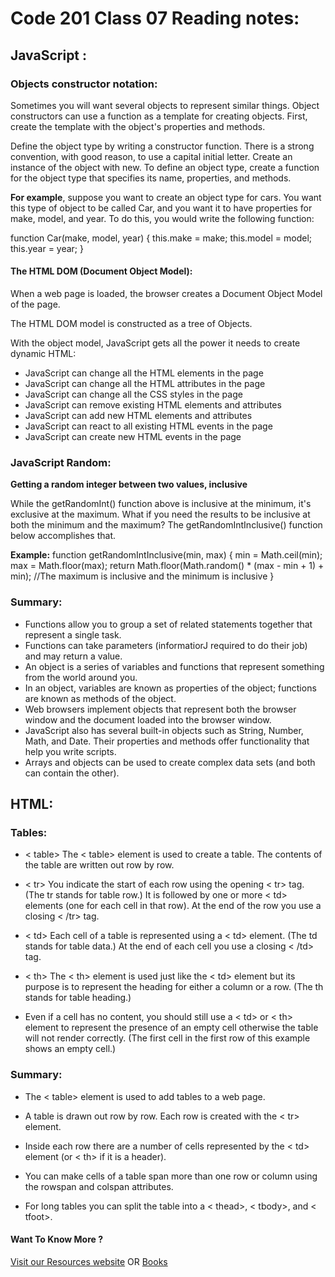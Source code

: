 # Code 201 Class 07 Reading notes:

## JavaScript :

### Objects constructor notation:

Sometimes you will want several objects to represent similar things.
Object constructors can use a function as a template for creating objects.
First, create the template with the object's properties and methods.

Define the object type by writing a constructor function. There is a strong convention, with good reason, to use a capital initial letter.
Create an instance of the object with new.
To define an object type, create a function for the object type that specifies its name, properties, and methods. 

**For example**, suppose you want to create an object type for cars. You want this type of object to be called Car, and you want it to have properties for make, model, and year. To do this, you would write the following function:

function Car(make, model, year) {
  this.make = make;
  this.model = model;
  this.year = year;
}

#### The HTML DOM (Document Object Model):
When a web page is loaded, the browser creates a Document Object Model of the page.

The HTML DOM model is constructed as a tree of Objects.

With the object model, JavaScript gets all the power it needs to create dynamic HTML:

* JavaScript can change all the HTML elements in the page
* JavaScript can change all the HTML attributes in the page
* JavaScript can change all the CSS styles in the page
* JavaScript can remove existing HTML elements and attributes
* JavaScript can add new HTML elements and attributes
* JavaScript can react to all existing HTML events in the page
* JavaScript can create new HTML events in the page

### JavaScript Random:

**Getting a random integer between two values, inclusive**

While the getRandomInt() function above is inclusive at the minimum, it's exclusive at the maximum. What if you need the results to be inclusive at both the minimum and the maximum? The getRandomIntInclusive() function below accomplishes that.

**Example:**
function getRandomIntInclusive(min, max) {
  min = Math.ceil(min);
  max = Math.floor(max);
  return Math.floor(Math.random() * (max - min + 1) + min); //The maximum is inclusive and the minimum is inclusive
}

### Summary:

* Functions allow you to group a set of related
statements together that represent a single task.
* Functions can take parameters (informatiorJ required to do their job) and may return a value.
* An object is a series of variables and functions that
represent something from the world around you.
* In an object, variables are known as properties of the
object; functions are known as methods of the object.
* Web browsers implement objects that represent both the browser window and the document loaded into the browser window.
* JavaScript also has several built-in objects such as String, Number, Math, and Date. Their properties and
methods offer functionality that help you write scripts.
* Arrays and objects can be used to create complex data
sets (and both can contain the other).


## HTML:

### Tables:

* < table>
The < table> element is used
to create a table. The contents
of the table are written out row
by row.

* < tr>
You indicate the start of each
row using the opening < tr> tag.
(The tr stands for table row.)
It is followed by one or more
< td> elements (one for each cell
in that row).
At the end of the row you use a
closing < /tr> tag.

* < td>
Each cell of a table is
represented using a < td>
element. (The td stands for
table data.)
At the end of each cell you use a
closing < /td> tag.

* < th>
The < th> element is used just
like the < td> element but its
purpose is to represent the
heading for either a column or
a row. (The th stands for table
heading.)

* Even if a cell has no content,
you should still use a < td> or
< th> element to represent
the presence of an empty cell
otherwise the table will not
render correctly. (The first cell
in the first row of this example
shows an empty cell.)

### Summary:

* The < table> element is used to add tables to a web
page.

* A table is drawn out row by row. Each row is created
with the < tr> element.

* Inside each row there are a number of cells
represented by the < td> element (or < th> if it is a
header).

* You can make cells of a table span more than one row
or column using the rowspan and colspan attributes.

* For long tables you can split the table into a < thead>,
< tbody>, and < tfoot>.


#### Want To Know More ? 

[Visit our Resources website](https://www.w3schools.com)
OR
[Books](https://www.wiley.com/en-us/Web+Design+with+HTML%2C+CSS%2C+JavaScript+and+jQuery+Set-p-9781119038634)